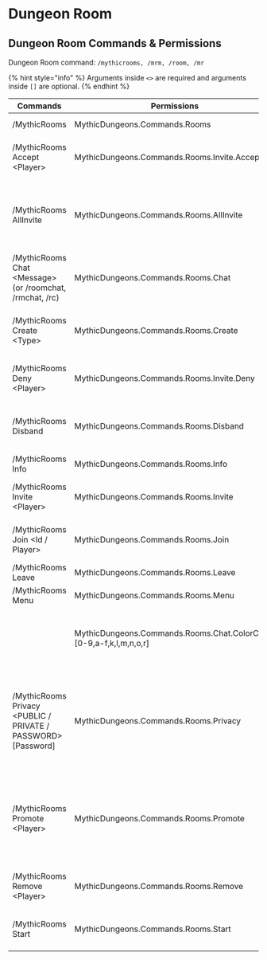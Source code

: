 # Dungeon Room

## Dungeon Room Commands & Permissions

Dungeon Room command: `/mythicrooms, /mrm, /room, /mr`

{% hint style="info" %}
Arguments inside `<>` are required and arguments inside `[]` are optional.
{% endhint %}

| Commands                                                        | Permissions                                                         | Usage                                                                                         |
| --------------------------------------------------------------- | ------------------------------------------------------------------- | --------------------------------------------------------------------------------------------- |
| /MythicRooms                                                    | MythicDungeons.Commands.Rooms                                       | Show the help page                                                                            |
| /MythicRooms Accept \<Player>                                   | MythicDungeons.Commands.Rooms.Invite.Accept                         | Accept specified player's invitation                                                          |
| /MythicRooms AllInvite                                          | MythicDungeons.Commands.Rooms.AllInvite                             | Give/revoke permission that all members can invite other players                              |
| /MythicRooms Chat \<Message> (or /roomchat, /rmchat, /rc)       | MythicDungeons.Commands.Rooms.Chat                                  | Chat with the members                                                                         |
| /MythicRooms Create \<Type>                                     | MythicDungeons.Commands.Rooms.Create                                | Create a room with a specified dungeon type                                                   |
| /MythicRooms Deny \<Player>                                     | MythicDungeons.Commands.Rooms.Invite.Deny                           | Decline specified player's invitation                                                         |
| /MythicRooms Disband                                            | MythicDungeons.Commands.Rooms.Disband                               | Disband the room. All members will be removed                                                 |
| /MythicRooms Info                                               | MythicDungeons.Commands.Rooms.Info                                  | Shows the room info.                                                                          |
| /MythicRooms Invite \<Player>                                   | MythicDungeons.Commands.Rooms.Invite                                | Invite a specified player to the room                                                         |
| /MythicRooms Join \<Id / Player>                                | MythicDungeons.Commands.Rooms.Join                                  | Join the room with specified id/owner                                                         |
| /MythicRooms Leave                                              | MythicDungeons.Commands.Rooms.Leave                                 | Leave the room                                                                                |
| /MythicRooms Menu                                               | MythicDungeons.Commands.Rooms.Menu                                  | Open room menu                                                                                |
|                                                                 | MythicDungeons.Commands.Rooms.Chat.ColorCode.\[0-9,a-f,k,l,m,n,o,r] | Use specific kind of color code in Room Chat                                                  |
| /MythicRooms Privacy \<PUBLIC / PRIVATE / PASSWORD> \[Password] | MythicDungeons.Commands.Rooms.Privacy                               | Change room's privacy settings. Please enter the password if privacy has been set to PASSWORD |
| /MythicRooms Promote \<Player>                                  | MythicDungeons.Commands.Rooms.Promote                               | Promote specified players. You will lose all permission after promoting others                |
| /MythicRooms Remove \<Player>                                   | MythicDungeons.Commands.Rooms.Remove                                | Remove specified player from the room                                                         |
| /MythicRooms Start                                              | MythicDungeons.Commands.Rooms.Start                                 | Start challenging the dungeon                                                                 |
